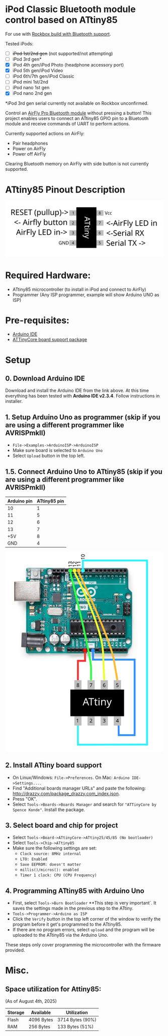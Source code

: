 # iPod Classic Bluetooth module control based on ATtiny85

For use with [Rockbox build with Bluetooth support](https://github.com/loafbrad/rockbox).

Tested iPods:

- [ ] ~~iPod 1st/2nd gen~~ (not supported/not attempting)
- [ ] iPod 3rd gen*
- [x] iPod 4th gen/iPod Photo (headphone accessory port)
- [x] iPod 5th gen/iPod Video
- [ ] iPod 6th/7th gen/iPod Classic
- [ ] iPod mini 1st/2nd
- [ ] iPod nano 1st gen
- [x] iPod nano 2nd gen

*iPod 3rd gen serial currently not available on Rockbox unconfirmed.

Control an [AirFly Pro Bluetooth module](https://www.twelvesouth.com/products/airfly) without pressing a button! This project enables users to connect an ATtiny85 GPIO pin to a Bluetooth module and receive commands of UART to perform actions. 

Currently supported actions on AirFly:

- Pair headphones
- Power on AirFly
- Power off AirFly

Clearing Bluetooth memory on AirFly with side button is not currently supported.

# ATtiny85 Pinout Description
![Pin connections](images/attiny_pinout.png)

# Required Hardware:

- ATtiny85 microcontroller (to install in iPod and connect to AirFly)
- Programmer (Any ISP programmer, example will show Arduino UNO as ISP)

# Pre-requisites:

 - [Arduino IDE](https://www.arduino.cc/en/software/)
 - [ATTinyCore board support package](https://github.com/SpenceKonde/ATTinyCore)

# Setup
## 0. Download Arduino IDE

Download and install the Arduino IDE from the link above. At this time everything has been tested with **Arduino IDE v2.3.4**. Follow instructions in installer.

## 1. Setup Arduino Uno as programmer (skip if you are using a different programmer like AVRISPmkII)

- `File->Examples->ArduinoISP->ArduinoISP`
- Make sure board is selected to `Arduino Uno`
- Select `Upload` button in the top left.

## 1.5. Connect Arduino Uno to ATtiny85 (skip if you are using a different programmer like AVRISPmkII)

|    Arduino pin     |    ATtiny85 pin    |
|--------------------|--------------------|
|       10           |       1            |
|       11           |       5            |
|       12           |       6            |
|       13           |       7            |
|		+5V          |       8            |
|       GND          |       4            |

![Example connection](images/attiny_to_uno.png)

## 2. Install ATtiny board support

- On Linux/Windows: `File->Preferences`. On Mac: `Arduino IDE->Settings...`.
- Find "Additional boards manager URLs" and paste the following: http://drazzy.com/package_drazzy.com_index.json.
- Press "OK".
- Select `Tools->Boards->Boards Manager` and search for `"ATTinyCore by Spence Konde"`. Install the package.

## 3. Select board and chip for project

- Select `Tools->Board->ATtinyCore->ATtiny25/45/85 (No bootloader)`
- Select `Tools->Chip->ATtiny85`
- Make sure the following settings are set:
  - `Clock source: 8MHz internal`
  - `LTO: Enabled`
  - `Save EEPROM: doesn't matter`
  - `millis()/micros(): enabled`
  - `Timer 1 clock: CPU (CPU Frequency)`


## 4. Programming ATtiny85 with Arduino Uno

- First, select `Tools->Burn Bootloader` **This step is very important`. It saves the settings made in the previous step to the ATtiny.
- `Tools->Programmer->Arduino as ISP`
- Click the `Verify` button in the top left corner of the window to verify the program before it get's programmed to the ATtiny85.
- If there are no program errors, select `upload` and the program will be uploaded to the ATtiny85 via the Arduino Uno.

These steps only cover programming the microcontroller with the firmware provided.

# Misc.

## Space utilization for Attiny85:

(As of August 4th, 2025)

| Storage   |  Available   |  Utilization      |
|-----------|--------------|-------------------|
|  Flash    |   4096 Bytes |  3714 Bytes (90%) |
|  RAM      |   256 Bytes  |  133 Bytes (51%)  |
